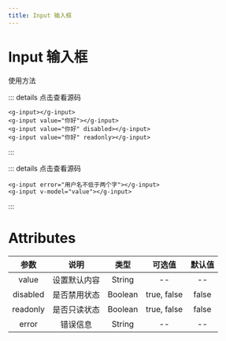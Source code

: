 ```yaml
---
title: Input 输入框
---
```

# Input 输入框

使用方法
<input-demo-1></input-demo-1>

::: details 点击查看源码
```vue
<g-input></g-input>
<g-input value="你好"></g-input>
<g-input value="你好" disabled></g-input>
<g-input value="你好" readonly></g-input>
```
:::

<input-demo-2></input-demo-2>
::: details 点击查看源码
```vue
<g-input error="用户名不低于两个字"></g-input>
<g-input v-model="value"></g-input>
```
:::

# Attributes
|参数| 说明 |  类型  | 可选值 | 默认值 |
| :-------------: |:-------------:| :-----:|:-----:|:-----:|
|value| 设置默认内容 | String |--|-- 
|disabled| 是否禁用状态 | Boolean |true, false|false
|readonly| 是否只读状态 | Boolean |true, false|false
|error| 错误信息 | String |--|-- 

